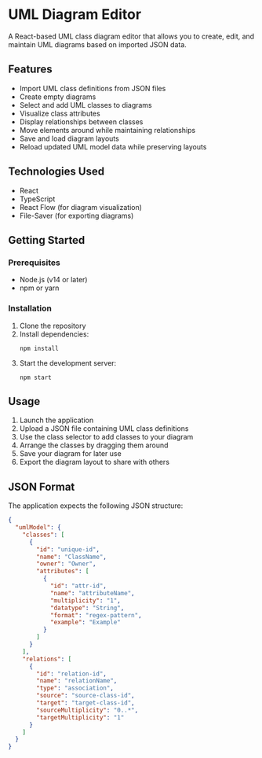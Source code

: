 # UML Diagram Editor

A React-based UML class diagram editor that allows you to create, edit, and maintain UML diagrams based on imported JSON data.

## Features

- Import UML class definitions from JSON files
- Create empty diagrams
- Select and add UML classes to diagrams
- Visualize class attributes
- Display relationships between classes
- Move elements around while maintaining relationships
- Save and load diagram layouts
- Reload updated UML model data while preserving layouts

## Technologies Used

- React
- TypeScript
- React Flow (for diagram visualization)
- File-Saver (for exporting diagrams)

## Getting Started

### Prerequisites

- Node.js (v14 or later)
- npm or yarn

### Installation

1. Clone the repository
2. Install dependencies:
   ```
   npm install
   ```
3. Start the development server:
   ```
   npm start
   ```

## Usage

1. Launch the application
2. Upload a JSON file containing UML class definitions
3. Use the class selector to add classes to your diagram
4. Arrange the classes by dragging them around
5. Save your diagram for later use
6. Export the diagram layout to share with others

## JSON Format

The application expects the following JSON structure:

```json
{
  "umlModel": {
    "classes": [
      {
        "id": "unique-id",
        "name": "ClassName",
        "owner": "Owner",
        "attributes": [
          {
            "id": "attr-id",
            "name": "attributeName",
            "multiplicity": "1",
            "datatype": "String",
            "format": "regex-pattern",
            "example": "Example"
          }
        ]
      }
    ],
    "relations": [
      {
        "id": "relation-id",
        "name": "relationName",
        "type": "association",
        "source": "source-class-id",
        "target": "target-class-id",
        "sourceMultiplicity": "0..*",
        "targetMultiplicity": "1"
      }
    ]
  }
}
```
